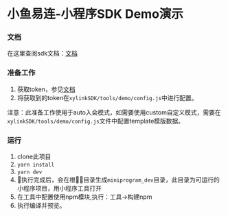 # 小鱼易连-小程序SDK Demo演示

### 文档
在这里查阅sdk文档：[文档](https://opensdk.xylink.com/xylink/mp-sdk/wikis/home)

### 准备工作
1. 获取token，参见[文档](https://opensdk.xylink.com/xylink/mp-sdk/wikis/server_api)
2. 将获取到的token在`xylinkSDK/tools/demo/config.js`中进行配置。

注意：此准备工作使用于auto入会模式，如需要使用custom自定义模式，需要在`xylinkSDK/tools/demo/config.js`文件中配置template模版数据。

### 运行
1. clone此项目
2. `yarn install`
3. `yarn dev`
4. 执行完成后，会在根目录生成`miniprogram_dev`目录，此目录为可运行的小程序项目，用小程序工具打开
5. 在工具中配置使用npm模块,执行：工具->构建npm
6. 执行编译并预览。
